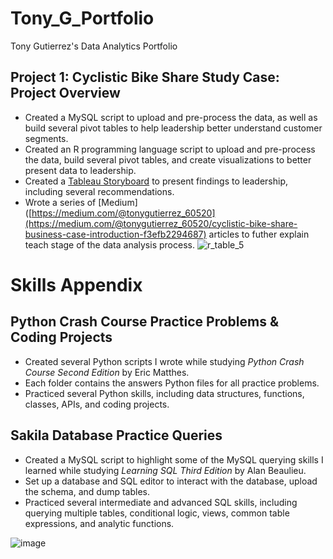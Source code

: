 # Tony_G_Portfolio
Tony Gutierrez's Data Analytics Portfolio

## Project 1: Cyclistic Bike Share Study Case: Project Overview
* Created a MySQL script to upload and pre-process the data, as well as build several pivot tables to help leadership better understand customer segments.
* Created an R programming language script to upload and pre-process the data, build several pivot tables, and create visualizations to better present data to leadership.
* Created a [Tableau Storyboard](https://public.tableau.com/app/profile/tony.gutierrez/viz/CyclisticBikeShare_16843493078500/Story1) to present findings to leadership, including several recommendations.
* Wrote a series of [Medium]([https://medium.com/@tonygutierrez_60520](https://medium.com/@tonygutierrez_60520/cyclistic-bike-share-business-case-introduction-f3efb2294687) articles to futher explain teach stage of the data analysis process.
![r_table_5](https://github.com/eangutierrez/Cyclistic_Bike_Share/assets/92600212/01debb1e-69cc-4efa-844c-3189b6d9bb25)

# Skills Appendix
## Python Crash Course Practice Problems & Coding Projects
* Created several Python scripts I wrote while studying _Python Crash Course Second Edition_ by Eric Matthes. 
* Each folder contains the answers Python files for all practice problems.
* Practiced several Python skills, including data structures, functions, classes, APIs, and coding projects.

## Sakila Database Practice Queries
* Created a MySQL script to highlight some of the MySQL querying skills I learned while studying _Learning SQL Third Edition_ by Alan Beaulieu.
* Set up a database and SQL editor to interact with the database, upload the schema, and dump tables.
* Practiced several intermediate and advanced SQL skills, including querying multiple tables, conditional logic, views, common table expressions, and analytic functions.

![image](https://github.com/eangutierrez/Sakila_Practice_Queries/assets/92600212/79b59198-1c66-4d46-a876-9f823067fa75)
